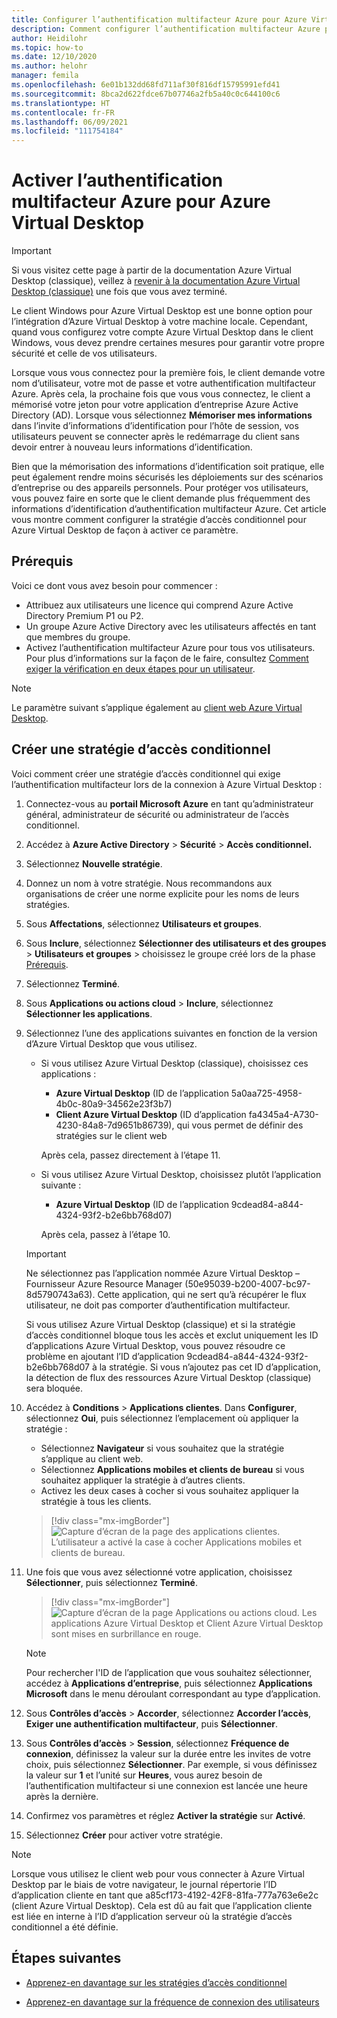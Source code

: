 ```yaml
---
title: Configurer l’authentification multifacteur Azure pour Azure Virtual Desktop - Azure
description: Comment configurer l’authentification multifacteur Azure pour une sécurité accrue dans Azure Virtual Desktop.
author: Heidilohr
ms.topic: how-to
ms.date: 12/10/2020
ms.author: helohr
manager: femila
ms.openlocfilehash: 6e01b132dd68fd711af30f816df15795991efd41
ms.sourcegitcommit: 8bca2d622fdce67b07746a2fb5a40c0c644100c6
ms.translationtype: HT
ms.contentlocale: fr-FR
ms.lasthandoff: 06/09/2021
ms.locfileid: "111754184"
---
```

# <a name="enable-azure-multifactor-authentication-for-azure-virtual-desktop"></a>Activer l’authentification multifacteur Azure pour Azure Virtual Desktop

>[!IMPORTANT]
> Si vous visitez cette page à partir de la documentation Azure Virtual Desktop (classique), veillez à [revenir à la documentation Azure Virtual Desktop (classique)](./virtual-desktop-fall-2019/tenant-setup-azure-active-directory.md) une fois que vous avez terminé.

Le client Windows pour Azure Virtual Desktop est une bonne option pour l’intégration d’Azure Virtual Desktop à votre machine locale. Cependant, quand vous configurez votre compte Azure Virtual Desktop dans le client Windows, vous devez prendre certaines mesures pour garantir votre propre sécurité et celle de vos utilisateurs.

Lorsque vous vous connectez pour la première fois, le client demande votre nom d’utilisateur, votre mot de passe et votre authentification multifacteur Azure. Après cela, la prochaine fois que vous vous connectez, le client a mémorisé votre jeton pour votre application d’entreprise Azure Active Directory (AD). Lorsque vous sélectionnez **Mémoriser mes informations** dans l’invite d’informations d’identification pour l’hôte de session, vos utilisateurs peuvent se connecter après le redémarrage du client sans devoir entrer à nouveau leurs informations d’identification.

Bien que la mémorisation des informations d’identification soit pratique, elle peut également rendre moins sécurisés les déploiements sur des scénarios d’entreprise ou des appareils personnels. Pour protéger vos utilisateurs, vous pouvez faire en sorte que le client demande plus fréquemment des informations d’identification d’authentification multifacteur Azure. Cet article vous montre comment configurer la stratégie d’accès conditionnel pour Azure Virtual Desktop de façon à activer ce paramètre.

## <a name="prerequisites"></a>Prérequis

Voici ce dont vous avez besoin pour commencer :

- Attribuez aux utilisateurs une licence qui comprend Azure Active Directory Premium P1 ou P2.
- Un groupe Azure Active Directory avec les utilisateurs affectés en tant que membres du groupe.
- Activez l’authentification multifacteur Azure pour tous vos utilisateurs. Pour plus d’informations sur la façon de le faire, consultez [Comment exiger la vérification en deux étapes pour un utilisateur](../active-directory/authentication/howto-mfa-userstates.md#view-the-status-for-a-user).

> [!NOTE]
> Le paramètre suivant s’applique également au [client web Azure Virtual Desktop](https://rdweb.wvd.microsoft.com/arm/webclient/index.html).

## <a name="create-a-conditional-access-policy"></a>Créer une stratégie d’accès conditionnel

Voici comment créer une stratégie d’accès conditionnel qui exige l’authentification multifacteur lors de la connexion à Azure Virtual Desktop :

1. Connectez-vous au **portail Microsoft Azure** en tant qu’administrateur général, administrateur de sécurité ou administrateur de l’accès conditionnel.
2. Accédez à **Azure Active Directory** > **Sécurité** > **Accès conditionnel.**
3. Sélectionnez **Nouvelle stratégie**.
4. Donnez un nom à votre stratégie. Nous recommandons aux organisations de créer une norme explicite pour les noms de leurs stratégies.
5. Sous **Affectations**, sélectionnez **Utilisateurs et groupes**.
6. Sous **Inclure**, sélectionnez **Sélectionner des utilisateurs et des groupes** > **Utilisateurs et groupes** > choisissez le groupe créé lors de la phase [Prérequis](#prerequisites).
7. Sélectionnez **Terminé**.
8. Sous **Applications ou actions cloud** > **Inclure**, sélectionnez **Sélectionner les applications**.
9. Sélectionnez l’une des applications suivantes en fonction de la version d’Azure Virtual Desktop que vous utilisez.
   
   - Si vous utilisez Azure Virtual Desktop (classique), choisissez ces applications :
       
       - **Azure Virtual Desktop** (ID de l’application 5a0aa725-4958-4b0c-80a9-34562e23f3b7)
       - **Client Azure Virtual Desktop** (ID d’application fa4345a4-A730-4230-84a8-7d9651b86739), qui vous permet de définir des stratégies sur le client web
       
        Après cela, passez directement à l’étape 11.

   - Si vous utilisez Azure Virtual Desktop, choisissez plutôt l’application suivante :
       
       -  **Azure Virtual Desktop** (ID de l’application 9cdead84-a844-4324-93f2-b2e6bb768d07)
       
        Après cela, passez à l’étape 10.

   >[!IMPORTANT]
   > Ne sélectionnez pas l’application nommée Azure Virtual Desktop – Fournisseur Azure Resource Manager (50e95039-b200-4007-bc97-8d5790743a63). Cette application, qui ne sert qu’à récupérer le flux utilisateur, ne doit pas comporter d’authentification multifacteur.
   > 
   > Si vous utilisez Azure Virtual Desktop (classique) et si la stratégie d’accès conditionnel bloque tous les accès et exclut uniquement les ID d’applications Azure Virtual Desktop, vous pouvez résoudre ce problème en ajoutant l’ID d’application 9cdead84-a844-4324-93f2-b2e6bb768d07 à la stratégie. Si vous n’ajoutez pas cet ID d’application, la détection de flux des ressources Azure Virtual Desktop (classique) sera bloquée.

10. Accédez à **Conditions** > **Applications clientes**. Dans **Configurer**, sélectionnez **Oui**, puis sélectionnez l’emplacement où appliquer la stratégie :
    
    - Sélectionnez **Navigateur** si vous souhaitez que la stratégie s’applique au client web.
    - Sélectionnez **Applications mobiles et clients de bureau** si vous souhaitez appliquer la stratégie à d’autres clients.
    - Activez les deux cases à cocher si vous souhaitez appliquer la stratégie à tous les clients.
   
    > [!div class="mx-imgBorder"]
    > ![Capture d’écran de la page des applications clientes. L’utilisateur a activé la case à cocher Applications mobiles et clients de bureau.](media/select-apply.png)

11. Une fois que vous avez sélectionné votre application, choisissez **Sélectionner**, puis sélectionnez **Terminé**.

    > [!div class="mx-imgBorder"]
    > ![Capture d’écran de la page Applications ou actions cloud. Les applications Azure Virtual Desktop et Client Azure Virtual Desktop sont mises en surbrillance en rouge.](media/cloud-apps-enterprise.png)

    >[!NOTE]
    >Pour rechercher l'ID de l’application que vous souhaitez sélectionner, accédez à **Applications d’entreprise**, puis sélectionnez **Applications Microsoft** dans le menu déroulant correspondant au type d’application.

12. Sous **Contrôles d’accès** > **Accorder**, sélectionnez **Accorder l’accès**, **Exiger une authentification multifacteur**, puis **Sélectionner**.
13. Sous **Contrôles d’accès** > **Session**, sélectionnez **Fréquence de connexion**, définissez la valeur sur la durée entre les invites de votre choix, puis sélectionnez **Sélectionner**. Par exemple, si vous définissez la valeur sur **1** et l’unité sur **Heures**, vous aurez besoin de l’authentification multifacteur si une connexion est lancée une heure après la dernière.
14. Confirmez vos paramètres et réglez **Activer la stratégie** sur **Activé**.
15. Sélectionnez **Créer** pour activer votre stratégie.

>[!NOTE]
>Lorsque vous utilisez le client web pour vous connecter à Azure Virtual Desktop par le biais de votre navigateur, le journal répertorie l’ID d’application cliente en tant que a85cf173-4192-42F8-81fa-777a763e6e2c (client Azure Virtual Desktop). Cela est dû au fait que l’application cliente est liée en interne à l’ID d’application serveur où la stratégie d’accès conditionnel a été définie. 

## <a name="next-steps"></a>Étapes suivantes

- [Apprenez-en davantage sur les stratégies d’accès conditionnel](../active-directory/conditional-access/concept-conditional-access-policies.md)

- [Apprenez-en davantage sur la fréquence de connexion des utilisateurs](../active-directory/conditional-access/howto-conditional-access-session-lifetime.md#user-sign-in-frequency)
